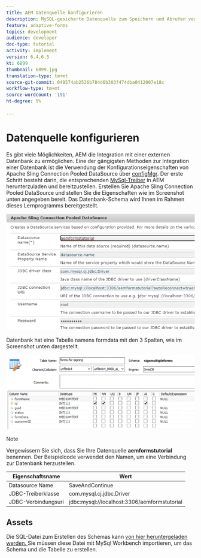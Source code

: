 ```yaml
---
title: AEM Datenquelle konfigurieren
description: MySQL-gesicherte Datenquelle zum Speichern und Abrufen von Formulardaten konfigurieren
feature: adaptive-forms
topics: development
audience: developer
doc-type: tutorial
activity: implement
version: 6.4,6.5
kt: 6899
thumbnail: 6899.jpg
translation-type: tm+mt
source-git-commit: 049574ab2536b784d6b303f474dba0412007e18c
workflow-type: tm+mt
source-wordcount: '191'
ht-degree: 5%

---
```


# Datenquelle konfigurieren

Es gibt viele Möglichkeiten, AEM die Integration mit einer externen Datenbank zu ermöglichen. Eine der gängigsten Methoden zur Integration einer Datenbank ist die Verwendung der Konfigurationseigenschaften von Apache Sling Connection Pooled DataSource über [configMgr](http://localhost:4502/system/console/configMgr).
Der erste Schritt besteht darin, die entsprechenden [MySql-Treiber](https://mvnrepository.com/artifact/mysql/mysql-connector-java) in AEM herunterzuladen und bereitzustellen.
Erstellen Sie Apache Sling Connection Pooled DataSource und stellen Sie die Eigenschaften wie im Screenshot unten angegeben bereit. Das Datenbank-Schema wird Ihnen im Rahmen dieses Lernprogramms bereitgestellt.

![data-source](assets/data-source.PNG)

Datenbank hat eine Tabelle namens formdata mit den 3 Spalten, wie im Screenshot unten dargestellt.

![data-base](assets/data-base.PNG)


>[!NOTE]
>Vergewissern Sie sich, dass Sie Ihre Datenquelle **aemformstutorial** benennen. Der Beispielcode verwendet den Namen, um eine Verbindung zur Datenbank herzustellen.

| Eigenschaftsname | Wert |
------------------------|---------------------------------------
| Datasource Name | SaveAndContinue |
| JDBC-Treiberklasse | com.mysql.cj.jdbc.Driver |
| JDBC-Verbindungsuri | jdbc:mysql://localhost:3306/aemformstutorial |

## Assets

Die SQL-Datei zum Erstellen des Schemas kann [von hier heruntergeladen werden. ](assets/sign-multiple-forms.sql) Sie müssen diese Datei mit MySql Workbench importieren, um das Schema und die Tabelle zu erstellen.


